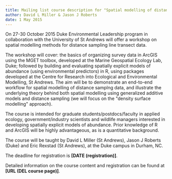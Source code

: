```yaml
---
title: Mailing list course description for "Spatial modelling of distance sampling data"
author: David L Miller & Jason J Roberts
date: 1 May 2015
---
```



On 27-30 October 2015 Duke Environmental Leadership program in collaboration with the University of St Andrews will offer a workshop on spatial modelling methods for distance sampling line transect data.

The workshop will cover: the basics of organizing survey data in ArcGIS using the MGET toolbox, developed at the Marine Geospatial Ecology Lab, Duke; followed by building and evaluating spatially explicit models of abundance (using environmental predictors) in R, using packages developed at the Centre for Research into Ecological and Environmental Modelling, St Andrews. The aim will be to demonstrate an end-to-end workflow for spatial modelling of distance samplng data, and illustrate the underlying theory behind both spatial modelling using generalized additive models and distance sampling (we will focus on the "density surface modelling" approach).

The course is intended for graduate students/postdocs/faculty in applied ecology, government/industry scientists and wildlife managers interested in developing spatially explicit models of abundance. Prior knowledge of R and ArcGIS will be highly advantageous, as is a quantitative background.

The course will be taught by David L Miller (St Andrews), Jason J Roberts (Duke) and Eric Rexstad (St Andrews), at the Duke campus in Durham, NC.

The deadline for registration is **[DATE (registration)]**.

Detailed information on the course content and registration can be found at **[URL (DEL course page)]**.




